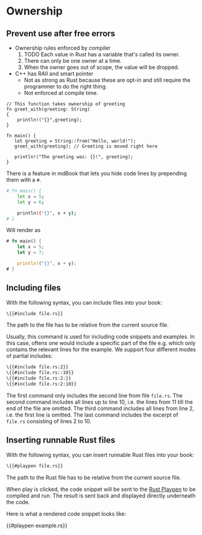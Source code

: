 # Ownership
## Prevent use after free errors

* Ownership rules enforced by compiler
  1. TODO Each value in Rust has a variable that's called its owner.
  2. There can only be one owner at a time.
  3. When the owner goes out of scope, the value will be dropped.
* C++ has RAII and smart pointer
  * Not as strong as Rust because these are opt-in and still require the programmer to do the right thing.
  * Not enforced at compile time.


```rust,ignore,does_not_compile
// This function takes ownership of greeting
fn greet_with(greeting: String)
{
    println!("{}",greeting);
}

fn main() {
   let greeting = String::from("Hello, world!");
   greet_with(greeting); // Greeting is moved right here

   println!("The greeting was: {}!", greeting);
}
```

There is a feature in mdBook that lets you hide code lines by prepending them
with a `#`.

```bash
# fn main() {
    let x = 5;
    let y = 6;

    println!("{}", x + y);
# }
```

Will render as

```rust
# fn main() {
    let x = 5;
    let y = 7;

    println!("{}", x + y);
# }
```

## Including files

With the following syntax, you can include files into your book:

```hbs
\{{#include file.rs}}
```

The path to the file has to be relative from the current source file.

Usually, this command is used for including code snippets and examples. In this
case, oftens one would include a specific part of the file e.g. which only
contains the relevant lines for the example. We support four different modes of
partial includes:

```hbs
\{{#include file.rs:2}}
\{{#include file.rs::10}}
\{{#include file.rs:2:}}
\{{#include file.rs:2:10}}
```

The first command only includes the second line from file `file.rs`. The second
command includes all lines up to line 10, i.e. the lines from 11 till the end of
the file are omitted. The third command includes all lines from line 2, i.e. the
first line is omitted. The last command includes the excerpt of `file.rs`
consisting of lines 2 to 10.

## Inserting runnable Rust files

With the following syntax, you can insert runnable Rust files into your book:

```hbs
\{{#playpen file.rs}}
```

The path to the Rust file has to be relative from the current source file.

When play is clicked, the code snippet will be sent to the [Rust Playpen] to be
compiled and run. The result is sent back and displayed directly underneath the
code.

Here is what a rendered code snippet looks like:

{{#playpen example.rs}}

[Rust Playpen]: https://play.rust-lang.org/
